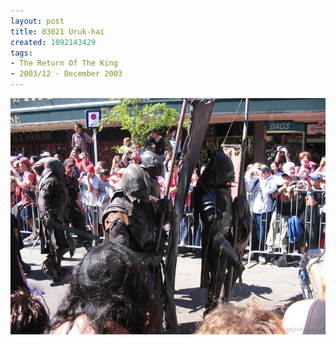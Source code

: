 ```yaml
---
layout: post
title: 03021 Uruk-hai
created: 1092143429
tags:
- The Return Of The King
- 2003/12 - December 2003
---
```


<img src="/image/images/130_3021-1077.jpg"/>

